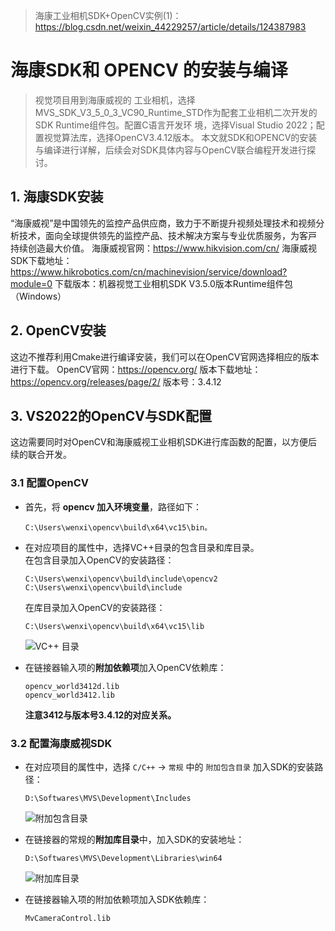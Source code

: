 > 海康工业相机SDK+OpenCV实例(1)：https://blog.csdn.net/weixin_44229257/article/details/124387983

# 海康SDK和 OPENCV 的安装与编译

> 视觉项⽬⽤到海康威视的 ⼯业相机，选择MVS_SDK_V3_5_0_3_VC90_Runtime_STD作为配套⼯业相机⼆次开发的SDK Runtime组件包。配置C语⾔开发环
> 境，选择Visual Studio 2022；配置视觉算法库，选择OpenCV3.4.12版本。
> 本⽂就SDK和OPENCV的安装与编译进⾏详解，后续会对SDK具体内容与OpenCV联合编程开发进⾏探讨。

## 1. 海康SDK安装

“海康威视”是中国领先的监控产品供应商，致⼒于不断提升视频处理技术和视频分析技术，⾯向全球提供领先的监控产品、技术解决⽅案与专业优质服务，为客⼾
持续创造最⼤价值。
海康威视官⽹：https://www.hikvision.com/cn/
海康威视SDK下载地址：https://www.hikrobotics.com/cn/machinevision/service/download?module=0
下载版本：机器视觉⼯业相机SDK V3.5.0版本Runtime组件包（Windows）

## 2. OpenCV安装

这边不推荐利⽤Cmake进⾏编译安装，我们可以在OpenCV官⽹选择相应的版本进⾏下载。
OpenCV官⽹：https://opencv.org/
版本下载地址：https://opencv.org/releases/page/2/
版本号：3.4.12

## 3. VS2022的OpenCV与SDK配置

这边需要同时对OpenCV和海康威视⼯业相机SDK进⾏库函数的配置，以⽅便后续的联合开发。

### 3.1 配置OpenCV

- ⾸先，将 **opencv 加⼊环境变量**，路径如下：  

  ```
  C:\Users\wenxi\opencv\build\x64\vc15\bin。
  ```

- 在对应项⽬的属性中，选择VC++⽬录的包含⽬录和库⽬录。  
  在包含⽬录加⼊OpenCV的安装路径：  

  ```
  C:\Users\wenxi\opencv\build\include\opencv2
  C:\Users\wenxi\opencv\build\include
  ```

  在库⽬录加⼊OpenCV的安装路径：

  ```
  C:\Users\wenxi\opencv\build\x64\vc15\lib
  ```

  ![VC++ 目录](https://i-blog.csdnimg.cn/blog_migrate/a56e085085c1d7317d1fc60d2d900b04.png)

- 在链接器输⼊项的**附加依赖项**加⼊OpenCV依赖库：  

  ```
  opencv_world3412d.lib
  opencv_world3412.lib
  ```

  **注意3412与版本号3.4.12的对应关系。**

### 3.2 配置海康威视SDK

- 在对应项⽬的属性中，选择 `C/C++` → `常规` 中的 `附加包含⽬录` 加⼊SDK的安装路径：  

  ```
  D:\Softwares\MVS\Development\Includes
  ```

  ![附加包含目录](https://i-blog.csdnimg.cn/blog_migrate/7de4b33cbc2fe646e17f5cc7f1ceb2d0.png)

- 在链接器的常规的**附加库⽬录**中，加⼊SDK的安装地址：

  ```
  D:\Softwares\MVS\Development\Libraries\win64
  ```

  ![附加库⽬录](https://i-blog.csdnimg.cn/blog_migrate/5c50378f31ecfc6d7f1fedd94892ab14.png)

- 在链接器输⼊项的附加依赖项加⼊SDK依赖库：

  ```
  MvCameraControl.lib
  ```

  
